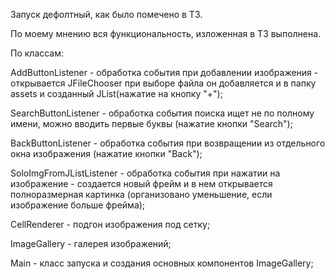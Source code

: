 Запуск дефолтный, как было помечено в ТЗ.

По моему мнению вся функциональность, изложенная в ТЗ выполнена.

По классам:


AddButtonListener - обработка события при добавлении изображения - открывается JFileChooser при выборе файла он добавляется и в папку assets и созданный JList(нажатие на кнопку "+");


SearchButtonListener - обработка события поиска ищет не по полному имени, можно вводить первые буквы (нажатие кнопки "Search");


BackButtonListener - обработка события при возвращении из отдельного окна изображения (нажатие кнопки "Back");


SoloImgFromJListListener - обработка события при нажатии на изображение - создается новый фрейм и в нем открывается полноразмерная картинка (организовано уменьшение, если изображение больше фрейма);


CellRenderer - подгон изображения под сетку;


ImageGallery - галерея изображений;


Main - класс запуска и создания основных компонентов ImageGallery;

